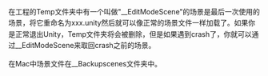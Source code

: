 在工程的Temp文件夹中有一个叫做<span
style="line-height: 1.6;">"\_\_EditModeScene"的场景是最后一次使用的场景，将它重命名为xxx.unity然后就可以像正常的场景文件一样加载了。如果你是正常退出Unity，Temp文件夹将会被删除，但是如果遇到crash了，你就可以通过</span><span
style="line-height: 1.6;">\_\_EditModeScene来取回crash之前的场景。</span>

在Mac中场景文件在\_\_Backupscenes文件夹中。
